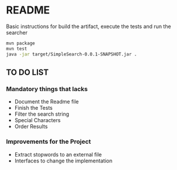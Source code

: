 # README

Basic instructions for build the artifact, execute the tests and run the searcher

```sh
mvn package
mvn test
java -jar target/SimpleSearch-0.0.1-SNAPSHOT.jar .
```
## TO DO LIST

### Mandatory things that lacks
- Document the Readme file
- Finish the Tests
- Filter the search string
- Special Characters
- Order Results

### Improvements for the Project
- Extract stopwords to an external file
- Interfaces to change the implementation

